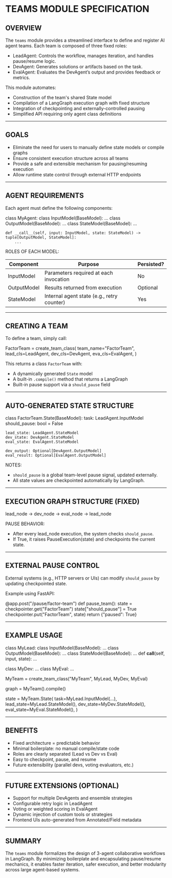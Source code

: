 # TEAMS MODULE SPECIFICATION

## OVERVIEW

The `teams` module provides a streamlined interface to define and register AI agent teams. Each team is composed of three fixed roles:

- LeadAgent: Controls the workflow, manages iteration, and handles pause/resume logic.
- DevAgent: Generates solutions or artifacts based on the task.
- EvalAgent: Evaluates the DevAgent’s output and provides feedback or metrics.

This module automates:

- Construction of the team's shared State model
- Compilation of a LangGraph execution graph with fixed structure
- Integration of checkpointing and externally-controlled pausing
- Simplified API requiring only agent class definitions

---

## GOALS

- Eliminate the need for users to manually define state models or compile graphs
- Ensure consistent execution structure across all teams
- Provide a safe and extensible mechanism for pausing/resuming execution
- Allow runtime state control through external HTTP endpoints

---

## AGENT REQUIREMENTS

Each agent must define the following components:

class MyAgent:
    class InputModel(BaseModel): ...
    class OutputModel(BaseModel): ...
    class StateModel(BaseModel): ...

    def __call__(self, input: InputModel, state: StateModel) -> tuple[OutputModel, StateModel]:
        ...

ROLES OF EACH MODEL:

| Component       | Purpose                                      | Persisted? |
|----------------|----------------------------------------------|------------|
| InputModel     | Parameters required at each invocation       | No         |
| OutputModel    | Results returned from execution              | Optional   |
| StateModel     | Internal agent state (e.g., retry counter)   | Yes        |

---

## CREATING A TEAM

To define a team, simply call:

FactorTeam = create_team_class(
    team_name="FactorTeam",
    lead_cls=LeadAgent,
    dev_cls=DevAgent,
    eva_cls=EvalAgent,
)

This returns a class `FactorTeam` with:

- A dynamically generated `State` model
- A built-in `.compile()` method that returns a LangGraph
- Built-in pause support via a `should_pause` field

---

## AUTO-GENERATED STATE STRUCTURE

class FactorTeam.State(BaseModel):
    task: LeadAgent.InputModel
    should_pause: bool = False

    lead_state: LeadAgent.StateModel
    dev_state: DevAgent.StateModel
    eval_state: EvalAgent.StateModel

    dev_output: Optional[DevAgent.OutputModel]
    eval_result: Optional[EvalAgent.OutputModel]

NOTES:

- `should_pause` is a global team-level pause signal, updated externally.
- All state values are checkpointed automatically by LangGraph.

---

## EXECUTION GRAPH STRUCTURE (FIXED)

lead_node → dev_node → eval_node → lead_node

PAUSE BEHAVIOR:

- After every lead_node execution, the system checks `should_pause`.
- If True, it raises PauseExecution(state) and checkpoints the current state.

---

## EXTERNAL PAUSE CONTROL

External systems (e.g., HTTP servers or UIs) can modify `should_pause` by updating checkpointed state.

Example using FastAPI:

@app.post("/pause/factor-team")
def pause_team():
    state = checkpointer.get("FactorTeam")
    state["should_pause"] = True
    checkpointer.put("FactorTeam", state)
    return {"paused": True}

---

## EXAMPLE USAGE

class MyLead:
    class InputModel(BaseModel): ...
    class OutputModel(BaseModel): ...
    class StateModel(BaseModel): ...
    def __call__(self, input, state): ...

class MyDev: ...
class MyEval: ...

MyTeam = create_team_class("MyTeam", MyLead, MyDev, MyEval)

graph = MyTeam().compile()

state = MyTeam.State(
    task=MyLead.InputModel(...),
    lead_state=MyLead.StateModel(),
    dev_state=MyDev.StateModel(),
    eval_state=MyEval.StateModel(),
)

---

## BENEFITS

- Fixed architecture = predictable behavior
- Minimal boilerplate: no manual compile/state code
- Roles are clearly separated (Lead vs Dev vs Eval)
- Easy to checkpoint, pause, and resume
- Future extensibility (parallel devs, voting evaluators, etc.)

---

## FUTURE EXTENSIONS (OPTIONAL)

- Support for multiple DevAgents and ensemble strategies
- Configurable retry logic in LeadAgent
- Voting or weighted scoring in EvalAgent
- Dynamic injection of custom tools or strategies
- Frontend UIs auto-generated from Annotated/Field metadata

---

## SUMMARY

The `teams` module formalizes the design of 3-agent collaborative workflows in LangGraph.
By minimizing boilerplate and encapsulating pause/resume mechanics, it enables faster iteration,
safer execution, and better modularity across large agent-based systems.